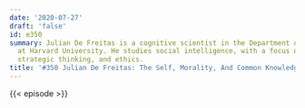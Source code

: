 ```yaml
---
date: '2020-07-27'
draft: 'false'
id: e350
summary: Julian De Freitas is a cognitive scientist in the Department of Psychology
  at Harvard University. He studies social intelligence, with a focus on the self,
  strategic thinking, and ethics.
title: '#350 Julian De Freitas: The Self, Morality, And Common Knowledge'
---
```

{{< episode >}}
